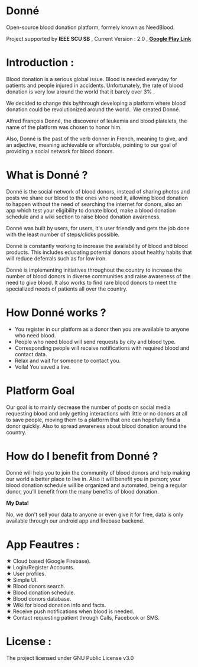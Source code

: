 # Donné

Open-source blood donation platform, formely known as NeedBlood.

Project supported by **IEEE SCU SB** , Current Version : 2.0 , **[Google Play Link](https://play.google.com/store/apps/details?id=ieee.donn)**

# Introduction :

Blood donation is a serious global issue. Blood is needed everyday for patients and people injured in accidents. Unfortunately, the rate of blood donation is very low around the world that it barely over 3% .

We decided to change this by/through developing a platform where blood donation could be revolutionized around the world.. 
We created Donné.

Alfred François Donné, the discoverer of leukemia and blood platelets, the name of the platform was chosen to honor him.

Also, Donné is the past of the verb donner in French, meaning to give, and an adjective, meaning achievable or affordable, pointing to our goal of providing a social network for blood donors.


# What is Donné ?

Donné is the social network of blood donors, instead of sharing photos and posts we share our blood to the ones who need it, allowing blood donation to happen without the need of searching the internet for donors, also an app which test your eligibility to donate blood, make a blood donation schedule and a wiki section to raise blood donation awareness.

Donné was built by users, for users, it's user friendly and gets the job done with the least number of steps/clicks possible.  

Donné  is constantly working to increase the availability of blood and blood products. This includes educating potential donors about healthy habits that will reduce deferrals such as for low iron.

Donné  is implementing initiatives throughout the country to increase the number of blood donors in diverse communities and raise awareness of the need to give blood.  It also works to find rare blood donors to meet the specialized needs of patients all over the country.



# How Donné works ?

- You register in our platform as a donor then you are available to anyone who need blood.
- People who need blood will send requests by city and blood type.
- Corresponding people will receive notifications with required blood and contact data.
- Relax and wait for someone to contact you.
- Voila! You saved a live.

# Platform Goal

Our goal is to mainly decrease the number of posts on social media requesting blood and only getting interactions with little or no donors at all to save people, moving them to a platform that one can hopefully find a donor quickly. Also to spread awareness about blood donation around the country.


# How do I benefit from Donné ?

Donné will help you to join the community of blood donors and help making our world a better place to live in. Also it will benefit you in person; your blood donation schedule will be organized and automated, being a regular donor, you’ll benefit from the many benefits of blood donation.

**My Data!**

No, we don't sell your data to anyone or even give it for free, data is only available through our android app and firebase backend.


# App Feautres :

★ Cloud based (Google Firebase). <br/>
★ Login/Register Accounts.<br/>
★ User profiles.<br/>
★ Simple UI.<br/>
★ Blood donors search.<br/>
★ Blood donation schedule.<br/>
★ Blood donors database.   <br/>
★ Wiki for blood donation info and facts.   <br/>
★ Receive push notifications when blood is needed.<br/>
★ Contact requesting patient through Calls, Facebook or SMS.<br/>


# License :

The project licensed under GNU Public License v3.0
 
